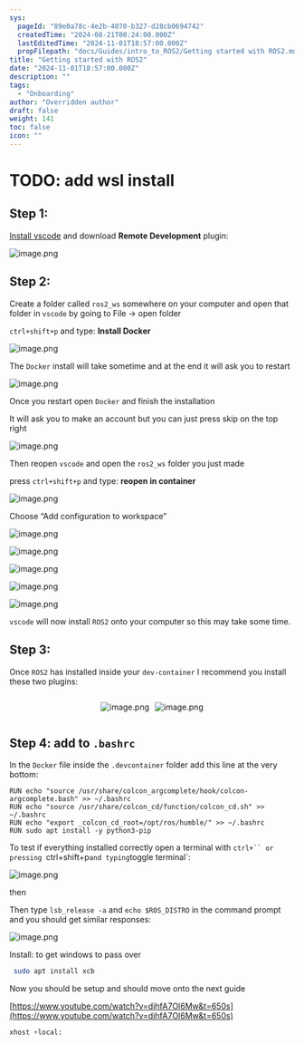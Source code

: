 ```yaml
---
sys:
  pageId: "89e0a78c-4e2b-4070-b327-d28cb0694742"
  createdTime: "2024-08-21T00:24:00.000Z"
  lastEditedTime: "2024-11-01T18:57:00.000Z"
  propFilepath: "docs/Guides/intro_to_ROS2/Getting started with ROS2.md"
title: "Getting started with ROS2"
date: "2024-11-01T18:57:00.000Z"
description: ""
tags:
  - "Onboarding"
author: "Overridden author"
draft: false
weight: 141
toc: false
icon: ""
---
```


# TODO: add wsl install

## Step 1:

[Install vscode](https://code.visualstudio.com/download) and download **Remote Development** plugin:

![image.png](https://prod-files-secure.s3.us-west-2.amazonaws.com/d518164a-d88e-44d1-a4ee-3adb3bd8bce0/efb52993-1881-4a40-b95e-6f020334f022/image.png?X-Amz-Algorithm=AWS4-HMAC-SHA256&X-Amz-Content-Sha256=UNSIGNED-PAYLOAD&X-Amz-Credential=ASIAZI2LB466QXQUSAYG%2F20250309%2Fus-west-2%2Fs3%2Faws4_request&X-Amz-Date=20250309T200128Z&X-Amz-Expires=3600&X-Amz-Security-Token=IQoJb3JpZ2luX2VjEDQaCXVzLXdlc3QtMiJHMEUCIBLLzeucNBmrMdyvZXw6ZUnprqj8FLcaiU%2FKH98Hq6P7AiEAyVr7pLWDOG02JXx%2FDj9weySRzlF%2BDyo14kCRw62byKwq%2FwMIfRAAGgw2Mzc0MjMxODM4MDUiDKpjZFhXiS102iowmyrcA9waoO%2BDVe%2FF%2FP%2F4rnsruJUFoNKFdoCw7p%2BXB3bqaTPyYUGItSC2lrV9jEVlMAs7V%2F3ZqjaVZFg%2Fxt5Eu8UajgzYmrtH8BOBBY1BqSruHWlDDIURn9JypFRb%2B6NBm5ao%2B8OzcFVISw8smlcoXSebv2X1OdF0IMdAeymKzzNtrUnIhzecToFCj7CKlytWCrJI06nUUlSlerXFys%2Bh%2FPC2wl68q%2FkAeohr%2BSRV2Jrwz7qGoKdI8p6Ue23cOTqfYm2PpCA%2Fpztl%2Bv%2BMmZ0y%2F1%2FFvyyoeFjEwlEEYit7clCH7TZL54ZexCV%2B1bF5YRKOnT%2BxQm0nRG6y%2BuqPyNTAX66AjsIozYORPkhNi4awBu%2FdRox0yIkvygl7xY4x09Fitgw4GVUnPHpwV6B%2F4l%2B62Mu2mIVul5sWb5cmnfX88FEbAH5RB2gRHovzr6c9tfR0Aqvqoin5WI2d3vHXHhss5UNQglcLZFPgs1%2BjLDmxLqrt6lYFprD0Yr2onwUEwFqFw%2FJwjuxzSAW0g2YNoPLap4YBs7z0FgOEtE4vSKgQOP86LrJUhfcQ7N1wWAgNI2QLosSO2duJIbe1coRgDp8FP62EtJfdNudMOnvE9lnlJ%2Bgw%2FcASs7m4O5Lq1cepq7pqMLPgt74GOqUBthzkaTtV3tJL7dOXJQ8Ak%2B7gJCM%2B6fVJNaoO7l673VZk27npFZ4d%2FNPiVmb06D4g2mukL7BwhzOTkiCGNeoD%2Bo9O4%2Fo0PLflE%2FratkXQQw%2B6IU%2F9C7qFxC1gkUqNPTGt6iJ6rRsSAkHH%2FdcjjwBpJzMcQUpng67LC8nnotpjL3fpJZ9ykQGV5A%2BLpjPZDWJ3vgMFrLaSS6ppQzM5yZgAC1flU9YD&X-Amz-Signature=d33087423c9aa873c25782e278d5cbbcd8bcff51a471ad434ef03a54ae586550&X-Amz-SignedHeaders=host&x-id=GetObject)

## Step 2:

Create a folder called `ros2_ws` somewhere on your computer and open that folder in `vscode` by going to File → open folder 

`ctrl+shift+p` and type: **Install Docker**

![image.png](https://prod-files-secure.s3.us-west-2.amazonaws.com/d518164a-d88e-44d1-a4ee-3adb3bd8bce0/2269dc0e-1cd5-47ff-bceb-c04ad9b2eab0/image.png?X-Amz-Algorithm=AWS4-HMAC-SHA256&X-Amz-Content-Sha256=UNSIGNED-PAYLOAD&X-Amz-Credential=ASIAZI2LB466QXQUSAYG%2F20250309%2Fus-west-2%2Fs3%2Faws4_request&X-Amz-Date=20250309T200128Z&X-Amz-Expires=3600&X-Amz-Security-Token=IQoJb3JpZ2luX2VjEDQaCXVzLXdlc3QtMiJHMEUCIBLLzeucNBmrMdyvZXw6ZUnprqj8FLcaiU%2FKH98Hq6P7AiEAyVr7pLWDOG02JXx%2FDj9weySRzlF%2BDyo14kCRw62byKwq%2FwMIfRAAGgw2Mzc0MjMxODM4MDUiDKpjZFhXiS102iowmyrcA9waoO%2BDVe%2FF%2FP%2F4rnsruJUFoNKFdoCw7p%2BXB3bqaTPyYUGItSC2lrV9jEVlMAs7V%2F3ZqjaVZFg%2Fxt5Eu8UajgzYmrtH8BOBBY1BqSruHWlDDIURn9JypFRb%2B6NBm5ao%2B8OzcFVISw8smlcoXSebv2X1OdF0IMdAeymKzzNtrUnIhzecToFCj7CKlytWCrJI06nUUlSlerXFys%2Bh%2FPC2wl68q%2FkAeohr%2BSRV2Jrwz7qGoKdI8p6Ue23cOTqfYm2PpCA%2Fpztl%2Bv%2BMmZ0y%2F1%2FFvyyoeFjEwlEEYit7clCH7TZL54ZexCV%2B1bF5YRKOnT%2BxQm0nRG6y%2BuqPyNTAX66AjsIozYORPkhNi4awBu%2FdRox0yIkvygl7xY4x09Fitgw4GVUnPHpwV6B%2F4l%2B62Mu2mIVul5sWb5cmnfX88FEbAH5RB2gRHovzr6c9tfR0Aqvqoin5WI2d3vHXHhss5UNQglcLZFPgs1%2BjLDmxLqrt6lYFprD0Yr2onwUEwFqFw%2FJwjuxzSAW0g2YNoPLap4YBs7z0FgOEtE4vSKgQOP86LrJUhfcQ7N1wWAgNI2QLosSO2duJIbe1coRgDp8FP62EtJfdNudMOnvE9lnlJ%2Bgw%2FcASs7m4O5Lq1cepq7pqMLPgt74GOqUBthzkaTtV3tJL7dOXJQ8Ak%2B7gJCM%2B6fVJNaoO7l673VZk27npFZ4d%2FNPiVmb06D4g2mukL7BwhzOTkiCGNeoD%2Bo9O4%2Fo0PLflE%2FratkXQQw%2B6IU%2F9C7qFxC1gkUqNPTGt6iJ6rRsSAkHH%2FdcjjwBpJzMcQUpng67LC8nnotpjL3fpJZ9ykQGV5A%2BLpjPZDWJ3vgMFrLaSS6ppQzM5yZgAC1flU9YD&X-Amz-Signature=81a38f7c55ab07d4a798dbfff66bc53fb3a235ae06a79c9ab824a7a8fcc4c6bd&X-Amz-SignedHeaders=host&x-id=GetObject)

The `Docker` install will take sometime and at the end it will ask you to restart

![image.png](https://prod-files-secure.s3.us-west-2.amazonaws.com/d518164a-d88e-44d1-a4ee-3adb3bd8bce0/ed233f78-be33-4b1f-b89c-9c346c0e961e/image.png?X-Amz-Algorithm=AWS4-HMAC-SHA256&X-Amz-Content-Sha256=UNSIGNED-PAYLOAD&X-Amz-Credential=ASIAZI2LB466QXQUSAYG%2F20250309%2Fus-west-2%2Fs3%2Faws4_request&X-Amz-Date=20250309T200128Z&X-Amz-Expires=3600&X-Amz-Security-Token=IQoJb3JpZ2luX2VjEDQaCXVzLXdlc3QtMiJHMEUCIBLLzeucNBmrMdyvZXw6ZUnprqj8FLcaiU%2FKH98Hq6P7AiEAyVr7pLWDOG02JXx%2FDj9weySRzlF%2BDyo14kCRw62byKwq%2FwMIfRAAGgw2Mzc0MjMxODM4MDUiDKpjZFhXiS102iowmyrcA9waoO%2BDVe%2FF%2FP%2F4rnsruJUFoNKFdoCw7p%2BXB3bqaTPyYUGItSC2lrV9jEVlMAs7V%2F3ZqjaVZFg%2Fxt5Eu8UajgzYmrtH8BOBBY1BqSruHWlDDIURn9JypFRb%2B6NBm5ao%2B8OzcFVISw8smlcoXSebv2X1OdF0IMdAeymKzzNtrUnIhzecToFCj7CKlytWCrJI06nUUlSlerXFys%2Bh%2FPC2wl68q%2FkAeohr%2BSRV2Jrwz7qGoKdI8p6Ue23cOTqfYm2PpCA%2Fpztl%2Bv%2BMmZ0y%2F1%2FFvyyoeFjEwlEEYit7clCH7TZL54ZexCV%2B1bF5YRKOnT%2BxQm0nRG6y%2BuqPyNTAX66AjsIozYORPkhNi4awBu%2FdRox0yIkvygl7xY4x09Fitgw4GVUnPHpwV6B%2F4l%2B62Mu2mIVul5sWb5cmnfX88FEbAH5RB2gRHovzr6c9tfR0Aqvqoin5WI2d3vHXHhss5UNQglcLZFPgs1%2BjLDmxLqrt6lYFprD0Yr2onwUEwFqFw%2FJwjuxzSAW0g2YNoPLap4YBs7z0FgOEtE4vSKgQOP86LrJUhfcQ7N1wWAgNI2QLosSO2duJIbe1coRgDp8FP62EtJfdNudMOnvE9lnlJ%2Bgw%2FcASs7m4O5Lq1cepq7pqMLPgt74GOqUBthzkaTtV3tJL7dOXJQ8Ak%2B7gJCM%2B6fVJNaoO7l673VZk27npFZ4d%2FNPiVmb06D4g2mukL7BwhzOTkiCGNeoD%2Bo9O4%2Fo0PLflE%2FratkXQQw%2B6IU%2F9C7qFxC1gkUqNPTGt6iJ6rRsSAkHH%2FdcjjwBpJzMcQUpng67LC8nnotpjL3fpJZ9ykQGV5A%2BLpjPZDWJ3vgMFrLaSS6ppQzM5yZgAC1flU9YD&X-Amz-Signature=a6f80f25171e4e9c7ac64e3ea6ffcd8a1c17660944db0886cc1a7648ea65b8c7&X-Amz-SignedHeaders=host&x-id=GetObject)

Once you restart open `Docker` and finish the installation

It will ask you to make an account but you can just press skip on the top right

![image.png](https://prod-files-secure.s3.us-west-2.amazonaws.com/d518164a-d88e-44d1-a4ee-3adb3bd8bce0/21010ad9-1659-4fd9-9f59-9932a09b2a3d/image.png?X-Amz-Algorithm=AWS4-HMAC-SHA256&X-Amz-Content-Sha256=UNSIGNED-PAYLOAD&X-Amz-Credential=ASIAZI2LB466QXQUSAYG%2F20250309%2Fus-west-2%2Fs3%2Faws4_request&X-Amz-Date=20250309T200128Z&X-Amz-Expires=3600&X-Amz-Security-Token=IQoJb3JpZ2luX2VjEDQaCXVzLXdlc3QtMiJHMEUCIBLLzeucNBmrMdyvZXw6ZUnprqj8FLcaiU%2FKH98Hq6P7AiEAyVr7pLWDOG02JXx%2FDj9weySRzlF%2BDyo14kCRw62byKwq%2FwMIfRAAGgw2Mzc0MjMxODM4MDUiDKpjZFhXiS102iowmyrcA9waoO%2BDVe%2FF%2FP%2F4rnsruJUFoNKFdoCw7p%2BXB3bqaTPyYUGItSC2lrV9jEVlMAs7V%2F3ZqjaVZFg%2Fxt5Eu8UajgzYmrtH8BOBBY1BqSruHWlDDIURn9JypFRb%2B6NBm5ao%2B8OzcFVISw8smlcoXSebv2X1OdF0IMdAeymKzzNtrUnIhzecToFCj7CKlytWCrJI06nUUlSlerXFys%2Bh%2FPC2wl68q%2FkAeohr%2BSRV2Jrwz7qGoKdI8p6Ue23cOTqfYm2PpCA%2Fpztl%2Bv%2BMmZ0y%2F1%2FFvyyoeFjEwlEEYit7clCH7TZL54ZexCV%2B1bF5YRKOnT%2BxQm0nRG6y%2BuqPyNTAX66AjsIozYORPkhNi4awBu%2FdRox0yIkvygl7xY4x09Fitgw4GVUnPHpwV6B%2F4l%2B62Mu2mIVul5sWb5cmnfX88FEbAH5RB2gRHovzr6c9tfR0Aqvqoin5WI2d3vHXHhss5UNQglcLZFPgs1%2BjLDmxLqrt6lYFprD0Yr2onwUEwFqFw%2FJwjuxzSAW0g2YNoPLap4YBs7z0FgOEtE4vSKgQOP86LrJUhfcQ7N1wWAgNI2QLosSO2duJIbe1coRgDp8FP62EtJfdNudMOnvE9lnlJ%2Bgw%2FcASs7m4O5Lq1cepq7pqMLPgt74GOqUBthzkaTtV3tJL7dOXJQ8Ak%2B7gJCM%2B6fVJNaoO7l673VZk27npFZ4d%2FNPiVmb06D4g2mukL7BwhzOTkiCGNeoD%2Bo9O4%2Fo0PLflE%2FratkXQQw%2B6IU%2F9C7qFxC1gkUqNPTGt6iJ6rRsSAkHH%2FdcjjwBpJzMcQUpng67LC8nnotpjL3fpJZ9ykQGV5A%2BLpjPZDWJ3vgMFrLaSS6ppQzM5yZgAC1flU9YD&X-Amz-Signature=ef1b0208c50eed7dde16b0168d1813cae92d3d4a1bf9e0ca395c2534f6c8d6c0&X-Amz-SignedHeaders=host&x-id=GetObject)

Then reopen `vscode` and open the `ros2_ws` folder you just made

press `ctrl+shift+p` and type: **reopen in container**

![image.png](https://prod-files-secure.s3.us-west-2.amazonaws.com/d518164a-d88e-44d1-a4ee-3adb3bd8bce0/4e93b8c2-41ad-488c-8095-c74205196118/image.png?X-Amz-Algorithm=AWS4-HMAC-SHA256&X-Amz-Content-Sha256=UNSIGNED-PAYLOAD&X-Amz-Credential=ASIAZI2LB466QXQUSAYG%2F20250309%2Fus-west-2%2Fs3%2Faws4_request&X-Amz-Date=20250309T200128Z&X-Amz-Expires=3600&X-Amz-Security-Token=IQoJb3JpZ2luX2VjEDQaCXVzLXdlc3QtMiJHMEUCIBLLzeucNBmrMdyvZXw6ZUnprqj8FLcaiU%2FKH98Hq6P7AiEAyVr7pLWDOG02JXx%2FDj9weySRzlF%2BDyo14kCRw62byKwq%2FwMIfRAAGgw2Mzc0MjMxODM4MDUiDKpjZFhXiS102iowmyrcA9waoO%2BDVe%2FF%2FP%2F4rnsruJUFoNKFdoCw7p%2BXB3bqaTPyYUGItSC2lrV9jEVlMAs7V%2F3ZqjaVZFg%2Fxt5Eu8UajgzYmrtH8BOBBY1BqSruHWlDDIURn9JypFRb%2B6NBm5ao%2B8OzcFVISw8smlcoXSebv2X1OdF0IMdAeymKzzNtrUnIhzecToFCj7CKlytWCrJI06nUUlSlerXFys%2Bh%2FPC2wl68q%2FkAeohr%2BSRV2Jrwz7qGoKdI8p6Ue23cOTqfYm2PpCA%2Fpztl%2Bv%2BMmZ0y%2F1%2FFvyyoeFjEwlEEYit7clCH7TZL54ZexCV%2B1bF5YRKOnT%2BxQm0nRG6y%2BuqPyNTAX66AjsIozYORPkhNi4awBu%2FdRox0yIkvygl7xY4x09Fitgw4GVUnPHpwV6B%2F4l%2B62Mu2mIVul5sWb5cmnfX88FEbAH5RB2gRHovzr6c9tfR0Aqvqoin5WI2d3vHXHhss5UNQglcLZFPgs1%2BjLDmxLqrt6lYFprD0Yr2onwUEwFqFw%2FJwjuxzSAW0g2YNoPLap4YBs7z0FgOEtE4vSKgQOP86LrJUhfcQ7N1wWAgNI2QLosSO2duJIbe1coRgDp8FP62EtJfdNudMOnvE9lnlJ%2Bgw%2FcASs7m4O5Lq1cepq7pqMLPgt74GOqUBthzkaTtV3tJL7dOXJQ8Ak%2B7gJCM%2B6fVJNaoO7l673VZk27npFZ4d%2FNPiVmb06D4g2mukL7BwhzOTkiCGNeoD%2Bo9O4%2Fo0PLflE%2FratkXQQw%2B6IU%2F9C7qFxC1gkUqNPTGt6iJ6rRsSAkHH%2FdcjjwBpJzMcQUpng67LC8nnotpjL3fpJZ9ykQGV5A%2BLpjPZDWJ3vgMFrLaSS6ppQzM5yZgAC1flU9YD&X-Amz-Signature=7dbd437d0a66827231620d3f03f9da121883d09992e292828df4a858b614a773&X-Amz-SignedHeaders=host&x-id=GetObject)

Choose “Add configuration to workspace”

![image.png](https://prod-files-secure.s3.us-west-2.amazonaws.com/d518164a-d88e-44d1-a4ee-3adb3bd8bce0/9560b282-5060-4989-ba37-97e7b2c22476/image.png?X-Amz-Algorithm=AWS4-HMAC-SHA256&X-Amz-Content-Sha256=UNSIGNED-PAYLOAD&X-Amz-Credential=ASIAZI2LB466QXQUSAYG%2F20250309%2Fus-west-2%2Fs3%2Faws4_request&X-Amz-Date=20250309T200128Z&X-Amz-Expires=3600&X-Amz-Security-Token=IQoJb3JpZ2luX2VjEDQaCXVzLXdlc3QtMiJHMEUCIBLLzeucNBmrMdyvZXw6ZUnprqj8FLcaiU%2FKH98Hq6P7AiEAyVr7pLWDOG02JXx%2FDj9weySRzlF%2BDyo14kCRw62byKwq%2FwMIfRAAGgw2Mzc0MjMxODM4MDUiDKpjZFhXiS102iowmyrcA9waoO%2BDVe%2FF%2FP%2F4rnsruJUFoNKFdoCw7p%2BXB3bqaTPyYUGItSC2lrV9jEVlMAs7V%2F3ZqjaVZFg%2Fxt5Eu8UajgzYmrtH8BOBBY1BqSruHWlDDIURn9JypFRb%2B6NBm5ao%2B8OzcFVISw8smlcoXSebv2X1OdF0IMdAeymKzzNtrUnIhzecToFCj7CKlytWCrJI06nUUlSlerXFys%2Bh%2FPC2wl68q%2FkAeohr%2BSRV2Jrwz7qGoKdI8p6Ue23cOTqfYm2PpCA%2Fpztl%2Bv%2BMmZ0y%2F1%2FFvyyoeFjEwlEEYit7clCH7TZL54ZexCV%2B1bF5YRKOnT%2BxQm0nRG6y%2BuqPyNTAX66AjsIozYORPkhNi4awBu%2FdRox0yIkvygl7xY4x09Fitgw4GVUnPHpwV6B%2F4l%2B62Mu2mIVul5sWb5cmnfX88FEbAH5RB2gRHovzr6c9tfR0Aqvqoin5WI2d3vHXHhss5UNQglcLZFPgs1%2BjLDmxLqrt6lYFprD0Yr2onwUEwFqFw%2FJwjuxzSAW0g2YNoPLap4YBs7z0FgOEtE4vSKgQOP86LrJUhfcQ7N1wWAgNI2QLosSO2duJIbe1coRgDp8FP62EtJfdNudMOnvE9lnlJ%2Bgw%2FcASs7m4O5Lq1cepq7pqMLPgt74GOqUBthzkaTtV3tJL7dOXJQ8Ak%2B7gJCM%2B6fVJNaoO7l673VZk27npFZ4d%2FNPiVmb06D4g2mukL7BwhzOTkiCGNeoD%2Bo9O4%2Fo0PLflE%2FratkXQQw%2B6IU%2F9C7qFxC1gkUqNPTGt6iJ6rRsSAkHH%2FdcjjwBpJzMcQUpng67LC8nnotpjL3fpJZ9ykQGV5A%2BLpjPZDWJ3vgMFrLaSS6ppQzM5yZgAC1flU9YD&X-Amz-Signature=d42ba8b45fbacaf72e95138d758e574afbe4eeb4656d2c1f47e6ce859e1763e8&X-Amz-SignedHeaders=host&x-id=GetObject)

![image.png](https://prod-files-secure.s3.us-west-2.amazonaws.com/d518164a-d88e-44d1-a4ee-3adb3bd8bce0/2ee63f81-886b-48e8-a553-dc6e5eac99e4/image.png?X-Amz-Algorithm=AWS4-HMAC-SHA256&X-Amz-Content-Sha256=UNSIGNED-PAYLOAD&X-Amz-Credential=ASIAZI2LB466QXQUSAYG%2F20250309%2Fus-west-2%2Fs3%2Faws4_request&X-Amz-Date=20250309T200128Z&X-Amz-Expires=3600&X-Amz-Security-Token=IQoJb3JpZ2luX2VjEDQaCXVzLXdlc3QtMiJHMEUCIBLLzeucNBmrMdyvZXw6ZUnprqj8FLcaiU%2FKH98Hq6P7AiEAyVr7pLWDOG02JXx%2FDj9weySRzlF%2BDyo14kCRw62byKwq%2FwMIfRAAGgw2Mzc0MjMxODM4MDUiDKpjZFhXiS102iowmyrcA9waoO%2BDVe%2FF%2FP%2F4rnsruJUFoNKFdoCw7p%2BXB3bqaTPyYUGItSC2lrV9jEVlMAs7V%2F3ZqjaVZFg%2Fxt5Eu8UajgzYmrtH8BOBBY1BqSruHWlDDIURn9JypFRb%2B6NBm5ao%2B8OzcFVISw8smlcoXSebv2X1OdF0IMdAeymKzzNtrUnIhzecToFCj7CKlytWCrJI06nUUlSlerXFys%2Bh%2FPC2wl68q%2FkAeohr%2BSRV2Jrwz7qGoKdI8p6Ue23cOTqfYm2PpCA%2Fpztl%2Bv%2BMmZ0y%2F1%2FFvyyoeFjEwlEEYit7clCH7TZL54ZexCV%2B1bF5YRKOnT%2BxQm0nRG6y%2BuqPyNTAX66AjsIozYORPkhNi4awBu%2FdRox0yIkvygl7xY4x09Fitgw4GVUnPHpwV6B%2F4l%2B62Mu2mIVul5sWb5cmnfX88FEbAH5RB2gRHovzr6c9tfR0Aqvqoin5WI2d3vHXHhss5UNQglcLZFPgs1%2BjLDmxLqrt6lYFprD0Yr2onwUEwFqFw%2FJwjuxzSAW0g2YNoPLap4YBs7z0FgOEtE4vSKgQOP86LrJUhfcQ7N1wWAgNI2QLosSO2duJIbe1coRgDp8FP62EtJfdNudMOnvE9lnlJ%2Bgw%2FcASs7m4O5Lq1cepq7pqMLPgt74GOqUBthzkaTtV3tJL7dOXJQ8Ak%2B7gJCM%2B6fVJNaoO7l673VZk27npFZ4d%2FNPiVmb06D4g2mukL7BwhzOTkiCGNeoD%2Bo9O4%2Fo0PLflE%2FratkXQQw%2B6IU%2F9C7qFxC1gkUqNPTGt6iJ6rRsSAkHH%2FdcjjwBpJzMcQUpng67LC8nnotpjL3fpJZ9ykQGV5A%2BLpjPZDWJ3vgMFrLaSS6ppQzM5yZgAC1flU9YD&X-Amz-Signature=3ca3037ea7d5cec1d1d67c11f2e61090fb58219cb77f2ba77d2a807b57af26b5&X-Amz-SignedHeaders=host&x-id=GetObject)

![image.png](https://prod-files-secure.s3.us-west-2.amazonaws.com/d518164a-d88e-44d1-a4ee-3adb3bd8bce0/ae1580b2-b048-407e-aed9-b584224a7a04/image.png?X-Amz-Algorithm=AWS4-HMAC-SHA256&X-Amz-Content-Sha256=UNSIGNED-PAYLOAD&X-Amz-Credential=ASIAZI2LB466QXQUSAYG%2F20250309%2Fus-west-2%2Fs3%2Faws4_request&X-Amz-Date=20250309T200128Z&X-Amz-Expires=3600&X-Amz-Security-Token=IQoJb3JpZ2luX2VjEDQaCXVzLXdlc3QtMiJHMEUCIBLLzeucNBmrMdyvZXw6ZUnprqj8FLcaiU%2FKH98Hq6P7AiEAyVr7pLWDOG02JXx%2FDj9weySRzlF%2BDyo14kCRw62byKwq%2FwMIfRAAGgw2Mzc0MjMxODM4MDUiDKpjZFhXiS102iowmyrcA9waoO%2BDVe%2FF%2FP%2F4rnsruJUFoNKFdoCw7p%2BXB3bqaTPyYUGItSC2lrV9jEVlMAs7V%2F3ZqjaVZFg%2Fxt5Eu8UajgzYmrtH8BOBBY1BqSruHWlDDIURn9JypFRb%2B6NBm5ao%2B8OzcFVISw8smlcoXSebv2X1OdF0IMdAeymKzzNtrUnIhzecToFCj7CKlytWCrJI06nUUlSlerXFys%2Bh%2FPC2wl68q%2FkAeohr%2BSRV2Jrwz7qGoKdI8p6Ue23cOTqfYm2PpCA%2Fpztl%2Bv%2BMmZ0y%2F1%2FFvyyoeFjEwlEEYit7clCH7TZL54ZexCV%2B1bF5YRKOnT%2BxQm0nRG6y%2BuqPyNTAX66AjsIozYORPkhNi4awBu%2FdRox0yIkvygl7xY4x09Fitgw4GVUnPHpwV6B%2F4l%2B62Mu2mIVul5sWb5cmnfX88FEbAH5RB2gRHovzr6c9tfR0Aqvqoin5WI2d3vHXHhss5UNQglcLZFPgs1%2BjLDmxLqrt6lYFprD0Yr2onwUEwFqFw%2FJwjuxzSAW0g2YNoPLap4YBs7z0FgOEtE4vSKgQOP86LrJUhfcQ7N1wWAgNI2QLosSO2duJIbe1coRgDp8FP62EtJfdNudMOnvE9lnlJ%2Bgw%2FcASs7m4O5Lq1cepq7pqMLPgt74GOqUBthzkaTtV3tJL7dOXJQ8Ak%2B7gJCM%2B6fVJNaoO7l673VZk27npFZ4d%2FNPiVmb06D4g2mukL7BwhzOTkiCGNeoD%2Bo9O4%2Fo0PLflE%2FratkXQQw%2B6IU%2F9C7qFxC1gkUqNPTGt6iJ6rRsSAkHH%2FdcjjwBpJzMcQUpng67LC8nnotpjL3fpJZ9ykQGV5A%2BLpjPZDWJ3vgMFrLaSS6ppQzM5yZgAC1flU9YD&X-Amz-Signature=2dd663c407ceb3957a055fa6b3559dff2c62bd82902f9e0ae792d0172d451e66&X-Amz-SignedHeaders=host&x-id=GetObject)

![image.png](https://prod-files-secure.s3.us-west-2.amazonaws.com/d518164a-d88e-44d1-a4ee-3adb3bd8bce0/53255b28-f75e-430f-b9e3-c0ac8577e42b/image.png?X-Amz-Algorithm=AWS4-HMAC-SHA256&X-Amz-Content-Sha256=UNSIGNED-PAYLOAD&X-Amz-Credential=ASIAZI2LB466QXQUSAYG%2F20250309%2Fus-west-2%2Fs3%2Faws4_request&X-Amz-Date=20250309T200128Z&X-Amz-Expires=3600&X-Amz-Security-Token=IQoJb3JpZ2luX2VjEDQaCXVzLXdlc3QtMiJHMEUCIBLLzeucNBmrMdyvZXw6ZUnprqj8FLcaiU%2FKH98Hq6P7AiEAyVr7pLWDOG02JXx%2FDj9weySRzlF%2BDyo14kCRw62byKwq%2FwMIfRAAGgw2Mzc0MjMxODM4MDUiDKpjZFhXiS102iowmyrcA9waoO%2BDVe%2FF%2FP%2F4rnsruJUFoNKFdoCw7p%2BXB3bqaTPyYUGItSC2lrV9jEVlMAs7V%2F3ZqjaVZFg%2Fxt5Eu8UajgzYmrtH8BOBBY1BqSruHWlDDIURn9JypFRb%2B6NBm5ao%2B8OzcFVISw8smlcoXSebv2X1OdF0IMdAeymKzzNtrUnIhzecToFCj7CKlytWCrJI06nUUlSlerXFys%2Bh%2FPC2wl68q%2FkAeohr%2BSRV2Jrwz7qGoKdI8p6Ue23cOTqfYm2PpCA%2Fpztl%2Bv%2BMmZ0y%2F1%2FFvyyoeFjEwlEEYit7clCH7TZL54ZexCV%2B1bF5YRKOnT%2BxQm0nRG6y%2BuqPyNTAX66AjsIozYORPkhNi4awBu%2FdRox0yIkvygl7xY4x09Fitgw4GVUnPHpwV6B%2F4l%2B62Mu2mIVul5sWb5cmnfX88FEbAH5RB2gRHovzr6c9tfR0Aqvqoin5WI2d3vHXHhss5UNQglcLZFPgs1%2BjLDmxLqrt6lYFprD0Yr2onwUEwFqFw%2FJwjuxzSAW0g2YNoPLap4YBs7z0FgOEtE4vSKgQOP86LrJUhfcQ7N1wWAgNI2QLosSO2duJIbe1coRgDp8FP62EtJfdNudMOnvE9lnlJ%2Bgw%2FcASs7m4O5Lq1cepq7pqMLPgt74GOqUBthzkaTtV3tJL7dOXJQ8Ak%2B7gJCM%2B6fVJNaoO7l673VZk27npFZ4d%2FNPiVmb06D4g2mukL7BwhzOTkiCGNeoD%2Bo9O4%2Fo0PLflE%2FratkXQQw%2B6IU%2F9C7qFxC1gkUqNPTGt6iJ6rRsSAkHH%2FdcjjwBpJzMcQUpng67LC8nnotpjL3fpJZ9ykQGV5A%2BLpjPZDWJ3vgMFrLaSS6ppQzM5yZgAC1flU9YD&X-Amz-Signature=ef5890138bc0523be512c7bf7bea40eb6f7908c8c897bf43bc5654421ea4e4ce&X-Amz-SignedHeaders=host&x-id=GetObject)

![image.png](https://prod-files-secure.s3.us-west-2.amazonaws.com/d518164a-d88e-44d1-a4ee-3adb3bd8bce0/7c562767-5af9-4ffb-97d1-327bcdf4ee00/image.png?X-Amz-Algorithm=AWS4-HMAC-SHA256&X-Amz-Content-Sha256=UNSIGNED-PAYLOAD&X-Amz-Credential=ASIAZI2LB466QXQUSAYG%2F20250309%2Fus-west-2%2Fs3%2Faws4_request&X-Amz-Date=20250309T200128Z&X-Amz-Expires=3600&X-Amz-Security-Token=IQoJb3JpZ2luX2VjEDQaCXVzLXdlc3QtMiJHMEUCIBLLzeucNBmrMdyvZXw6ZUnprqj8FLcaiU%2FKH98Hq6P7AiEAyVr7pLWDOG02JXx%2FDj9weySRzlF%2BDyo14kCRw62byKwq%2FwMIfRAAGgw2Mzc0MjMxODM4MDUiDKpjZFhXiS102iowmyrcA9waoO%2BDVe%2FF%2FP%2F4rnsruJUFoNKFdoCw7p%2BXB3bqaTPyYUGItSC2lrV9jEVlMAs7V%2F3ZqjaVZFg%2Fxt5Eu8UajgzYmrtH8BOBBY1BqSruHWlDDIURn9JypFRb%2B6NBm5ao%2B8OzcFVISw8smlcoXSebv2X1OdF0IMdAeymKzzNtrUnIhzecToFCj7CKlytWCrJI06nUUlSlerXFys%2Bh%2FPC2wl68q%2FkAeohr%2BSRV2Jrwz7qGoKdI8p6Ue23cOTqfYm2PpCA%2Fpztl%2Bv%2BMmZ0y%2F1%2FFvyyoeFjEwlEEYit7clCH7TZL54ZexCV%2B1bF5YRKOnT%2BxQm0nRG6y%2BuqPyNTAX66AjsIozYORPkhNi4awBu%2FdRox0yIkvygl7xY4x09Fitgw4GVUnPHpwV6B%2F4l%2B62Mu2mIVul5sWb5cmnfX88FEbAH5RB2gRHovzr6c9tfR0Aqvqoin5WI2d3vHXHhss5UNQglcLZFPgs1%2BjLDmxLqrt6lYFprD0Yr2onwUEwFqFw%2FJwjuxzSAW0g2YNoPLap4YBs7z0FgOEtE4vSKgQOP86LrJUhfcQ7N1wWAgNI2QLosSO2duJIbe1coRgDp8FP62EtJfdNudMOnvE9lnlJ%2Bgw%2FcASs7m4O5Lq1cepq7pqMLPgt74GOqUBthzkaTtV3tJL7dOXJQ8Ak%2B7gJCM%2B6fVJNaoO7l673VZk27npFZ4d%2FNPiVmb06D4g2mukL7BwhzOTkiCGNeoD%2Bo9O4%2Fo0PLflE%2FratkXQQw%2B6IU%2F9C7qFxC1gkUqNPTGt6iJ6rRsSAkHH%2FdcjjwBpJzMcQUpng67LC8nnotpjL3fpJZ9ykQGV5A%2BLpjPZDWJ3vgMFrLaSS6ppQzM5yZgAC1flU9YD&X-Amz-Signature=2638e69d4ae49083c157bdeffba1c017ad989b5e23fa8b50843481c27bd6415d&X-Amz-SignedHeaders=host&x-id=GetObject)

`vscode` will now install `ROS2` onto your computer so this may take some time.

## Step 3:

Once `ROS2` has installed inside your `dev-container` I recommend you install these two plugins:

<div style="display: flex;flex-direction: row; column-gap:10px; max-width: 630px;justify-content: center;">
<div>

![image.png](https://prod-files-secure.s3.us-west-2.amazonaws.com/d518164a-d88e-44d1-a4ee-3adb3bd8bce0/3fc3d550-5a54-4ba1-ba6b-faa01cdb7369/image.png?X-Amz-Algorithm=AWS4-HMAC-SHA256&X-Amz-Content-Sha256=UNSIGNED-PAYLOAD&X-Amz-Credential=ASIAZI2LB466ZZDUPQJV%2F20250309%2Fus-west-2%2Fs3%2Faws4_request&X-Amz-Date=20250309T200131Z&X-Amz-Expires=3600&X-Amz-Security-Token=IQoJb3JpZ2luX2VjEDQaCXVzLXdlc3QtMiJHMEUCIQC5TjsAsu4U1FVfKZWVnkorjVLyj%2F0dcgdQao8wyFp2XwIgOGvHHY45IEVq6hWE4l2bXxxzMXcb21%2FCLw177DB3V8gq%2FwMIfRAAGgw2Mzc0MjMxODM4MDUiDJpHe7QSv%2FOasC4S4CrcA1NZqzD6VOJUXNPlJ24jkeGGFOg3HIMdoIBwqQvKI6Kol0esHX9wY0R1PPJs0U%2FRd7hje%2BcOllqK5LNaFBNlXWNbXjvI3KJVIYYMdEukjue47GiNztth6n8Q%2BROb2hb2BT13zXG65XhsYdKJ30OlbqbdPJ%2FGc8Y%2FcU6r%2Fw0Vkua7tbaUAKHgvAqTwS6mHM1gQRS6ANPOl6LEeGt2a77ZbypdqWoftP1lxTpoCQCeq8Fd6PPSt%2B%2F1KVr%2FM2HLNw5CVszzhs%2FMshfyIxEaAvB%2F1Z0Lx3GNx0Bjb1RiyCUP4Dgp2FfYbCh3k87rooW9fmdNRwhttLFJPtN7CoKlKFKaeIO9Bwm768rFdjWNQ6sEPmbwAwsxTI5wNkkp%2Fw4UloUO8X%2BCzDK2bnu5NA5VXYZ%2Bp410z40whUst1RxCOy%2FwpebMSC4ABuPM1AFmNUtEYMFBpFtOKdDmQPJpboZesYjvsvfg%2FPlV2mmT1eEExFeU358SizMnN%2FfhhsKM0siWL7WCRqxmmeZURHrtwxQ5e2nk4CdCyyfSKHkWmLLGtO65dB7XYawU%2F1IIkUTtvVGs5feFPwOclzuO%2FJVEFlPVaydFGncsZEGW18JHm%2Fm%2BOeNue1MBazvkkST3R%2Fz4eGZiMO%2Fgt74GOqUB1GFPqJnEBcbti5wokCmk7%2Fm1uzJhEBIqjky8aOAZmBZfPzyUxjGYY68v4fVf6aSnVhNlKI5OEtt0e4G66WP4%2FxXNwlqTkcQ8Up5jZ324%2B3fNpkI4eOnscd7W7Pv%2BHs22WvaDBjv15Pt%2BK58Vp90MqZSjExznF9b8mlYunxlbfQg%2F95Xq8o1XIu61UkUry%2BCOIFUBDlbjUYjEkHHm%2Bic8W6j8SrLo&X-Amz-Signature=4a54984163b20f6ff8ab8ac6ce97669247fa1861ee6ac3a8e9672e9deb4f53a1&X-Amz-SignedHeaders=host&x-id=GetObject)

</div>
<div>

![image.png](https://prod-files-secure.s3.us-west-2.amazonaws.com/d518164a-d88e-44d1-a4ee-3adb3bd8bce0/d994cc66-13c2-4093-a5a3-f84cf4601a82/image.png?X-Amz-Algorithm=AWS4-HMAC-SHA256&X-Amz-Content-Sha256=UNSIGNED-PAYLOAD&X-Amz-Credential=ASIAZI2LB4666UA5MYDZ%2F20250309%2Fus-west-2%2Fs3%2Faws4_request&X-Amz-Date=20250309T200132Z&X-Amz-Expires=3600&X-Amz-Security-Token=IQoJb3JpZ2luX2VjEDQaCXVzLXdlc3QtMiJHMEUCIFpfpBwX4NU6R5VsLXkrp4LBUbe%2B0h61LGaNm1H7Cyn0AiEAxvkdwlS05dJEN9YLR8Xy2SrRuUPPmbiayW35X3wLZ24q%2FwMIfRAAGgw2Mzc0MjMxODM4MDUiDMsCKNBOaGmw1uZE9ircA%2FR8RZen66fr2U2eHL0I1D%2Bdnyw9ZMfdkt4Ec%2BbF62cnrKhgyj37pzSDAQynh%2B15%2FDVDyk1I0VaZ3nMQ4%2Bvu4fe2fHXsfnrGfSEbzZ0KVAOiy10mJdC6GN0IsRfs%2Bfe2UHzfLtdvKhPVnXr6%2B%2FdJucj1AWut2XyxehGsv1FrVwouqFdvypOjgZEIspcR3zKV92XggcHSIz35mBNSAHVZqiTfmwMmASFnDKdetfDdWn6CkRabYVnI8nwS4UbaU5qK8nYwp06SJiLWIKGiwHbcERq325g2riycJ99rRPoAfMz84yxVM6Z7VJ%2Fmx3qgbdOHsuJgnKEl5sood9rMjwUb81x9d0OddpSZlita%2FNPEOCODUZgQSjS9n7WsDOn9RKlq3peVMDQHNyMSnkdXqkyqq66ewIaJaf7fOQf%2FZXDv0fK5RcWYTJsnD2bOGUDSCsgiRozuUx2DR94XB5JwfRE0%2BQg5%2B%2FpPoKNs97EIewaBlsWWrfG%2B44RSQp3r6eItAkh%2F%2FT03wnJJI%2BCvhqAxetRtWuGFmQamPR7u%2FTm%2Bed13wjT9mbzv%2B%2BQXG%2F1ucxPpPgAHD3iboBnY7pRg%2B8HPpcQh99lDmQZ8%2B5dKsfpcIC8w%2FUyvCLlE7HbdUxDYwgnIMJvht74GOqUBRmmgV4NMY32MdOz6xSR%2Binx2yU3qps5cus39yObMSB6fSGs7ksRIk6VwBKpxSoiLU87%2FJYL3Pvs1vxMCxK0rhudKG3DQvrWUgLbrn0GnK4MoW9%2FpYcJiDNpmCXI9%2Fu4bkHCQuqmQlSrg%2BRH8zGo7IuK2pVaTKiC%2FtEp09VOGKZqNQ7XnzwFriLgDUzWVDwLh%2FbawbQ6OYeL0L4ok1cczCUfVbgUs&X-Amz-Signature=1f6a20aec33a93907b2993318a826f50447a101e5f83e867bf67b53219984249&X-Amz-SignedHeaders=host&x-id=GetObject)

</div>
</div>

## Step 4: add to `.bashrc`

In the `Docker` file inside the `.devcontainer` folder add this line at the very bottom: 

```docker
RUN echo "source /usr/share/colcon_argcomplete/hook/colcon-argcomplete.bash" >> ~/.bashrc
RUN echo "source /usr/share/colcon_cd/function/colcon_cd.sh" >> ~/.bashrc
RUN echo "export _colcon_cd_root=/opt/ros/humble/" >> ~/.bashrc
RUN sudo apt install -y python3-pip 
```

To test if everything installed correctly open a terminal with `ctrl+`` or pressing `ctrl+shift+p` and typing `toggle terminal`:

![image.png](https://prod-files-secure.s3.us-west-2.amazonaws.com/d518164a-d88e-44d1-a4ee-3adb3bd8bce0/6a4943d8-b04e-4c02-9a58-775f3384d1a5/image.png?X-Amz-Algorithm=AWS4-HMAC-SHA256&X-Amz-Content-Sha256=UNSIGNED-PAYLOAD&X-Amz-Credential=ASIAZI2LB466QXQUSAYG%2F20250309%2Fus-west-2%2Fs3%2Faws4_request&X-Amz-Date=20250309T200128Z&X-Amz-Expires=3600&X-Amz-Security-Token=IQoJb3JpZ2luX2VjEDQaCXVzLXdlc3QtMiJHMEUCIBLLzeucNBmrMdyvZXw6ZUnprqj8FLcaiU%2FKH98Hq6P7AiEAyVr7pLWDOG02JXx%2FDj9weySRzlF%2BDyo14kCRw62byKwq%2FwMIfRAAGgw2Mzc0MjMxODM4MDUiDKpjZFhXiS102iowmyrcA9waoO%2BDVe%2FF%2FP%2F4rnsruJUFoNKFdoCw7p%2BXB3bqaTPyYUGItSC2lrV9jEVlMAs7V%2F3ZqjaVZFg%2Fxt5Eu8UajgzYmrtH8BOBBY1BqSruHWlDDIURn9JypFRb%2B6NBm5ao%2B8OzcFVISw8smlcoXSebv2X1OdF0IMdAeymKzzNtrUnIhzecToFCj7CKlytWCrJI06nUUlSlerXFys%2Bh%2FPC2wl68q%2FkAeohr%2BSRV2Jrwz7qGoKdI8p6Ue23cOTqfYm2PpCA%2Fpztl%2Bv%2BMmZ0y%2F1%2FFvyyoeFjEwlEEYit7clCH7TZL54ZexCV%2B1bF5YRKOnT%2BxQm0nRG6y%2BuqPyNTAX66AjsIozYORPkhNi4awBu%2FdRox0yIkvygl7xY4x09Fitgw4GVUnPHpwV6B%2F4l%2B62Mu2mIVul5sWb5cmnfX88FEbAH5RB2gRHovzr6c9tfR0Aqvqoin5WI2d3vHXHhss5UNQglcLZFPgs1%2BjLDmxLqrt6lYFprD0Yr2onwUEwFqFw%2FJwjuxzSAW0g2YNoPLap4YBs7z0FgOEtE4vSKgQOP86LrJUhfcQ7N1wWAgNI2QLosSO2duJIbe1coRgDp8FP62EtJfdNudMOnvE9lnlJ%2Bgw%2FcASs7m4O5Lq1cepq7pqMLPgt74GOqUBthzkaTtV3tJL7dOXJQ8Ak%2B7gJCM%2B6fVJNaoO7l673VZk27npFZ4d%2FNPiVmb06D4g2mukL7BwhzOTkiCGNeoD%2Bo9O4%2Fo0PLflE%2FratkXQQw%2B6IU%2F9C7qFxC1gkUqNPTGt6iJ6rRsSAkHH%2FdcjjwBpJzMcQUpng67LC8nnotpjL3fpJZ9ykQGV5A%2BLpjPZDWJ3vgMFrLaSS6ppQzM5yZgAC1flU9YD&X-Amz-Signature=3ebb020f27de273866d80a0d7a046fbe99d455afa052784587b99daf99495ff4&X-Amz-SignedHeaders=host&x-id=GetObject)

then 

Then type `lsb_release -a` and `echo $ROS_DISTRO` in the command prompt and you should get similar responses:

![image.png](https://prod-files-secure.s3.us-west-2.amazonaws.com/d518164a-d88e-44d1-a4ee-3adb3bd8bce0/3e635dec-a805-4e85-8b9e-d000e5b71a4e/image.png?X-Amz-Algorithm=AWS4-HMAC-SHA256&X-Amz-Content-Sha256=UNSIGNED-PAYLOAD&X-Amz-Credential=ASIAZI2LB466QXQUSAYG%2F20250309%2Fus-west-2%2Fs3%2Faws4_request&X-Amz-Date=20250309T200128Z&X-Amz-Expires=3600&X-Amz-Security-Token=IQoJb3JpZ2luX2VjEDQaCXVzLXdlc3QtMiJHMEUCIBLLzeucNBmrMdyvZXw6ZUnprqj8FLcaiU%2FKH98Hq6P7AiEAyVr7pLWDOG02JXx%2FDj9weySRzlF%2BDyo14kCRw62byKwq%2FwMIfRAAGgw2Mzc0MjMxODM4MDUiDKpjZFhXiS102iowmyrcA9waoO%2BDVe%2FF%2FP%2F4rnsruJUFoNKFdoCw7p%2BXB3bqaTPyYUGItSC2lrV9jEVlMAs7V%2F3ZqjaVZFg%2Fxt5Eu8UajgzYmrtH8BOBBY1BqSruHWlDDIURn9JypFRb%2B6NBm5ao%2B8OzcFVISw8smlcoXSebv2X1OdF0IMdAeymKzzNtrUnIhzecToFCj7CKlytWCrJI06nUUlSlerXFys%2Bh%2FPC2wl68q%2FkAeohr%2BSRV2Jrwz7qGoKdI8p6Ue23cOTqfYm2PpCA%2Fpztl%2Bv%2BMmZ0y%2F1%2FFvyyoeFjEwlEEYit7clCH7TZL54ZexCV%2B1bF5YRKOnT%2BxQm0nRG6y%2BuqPyNTAX66AjsIozYORPkhNi4awBu%2FdRox0yIkvygl7xY4x09Fitgw4GVUnPHpwV6B%2F4l%2B62Mu2mIVul5sWb5cmnfX88FEbAH5RB2gRHovzr6c9tfR0Aqvqoin5WI2d3vHXHhss5UNQglcLZFPgs1%2BjLDmxLqrt6lYFprD0Yr2onwUEwFqFw%2FJwjuxzSAW0g2YNoPLap4YBs7z0FgOEtE4vSKgQOP86LrJUhfcQ7N1wWAgNI2QLosSO2duJIbe1coRgDp8FP62EtJfdNudMOnvE9lnlJ%2Bgw%2FcASs7m4O5Lq1cepq7pqMLPgt74GOqUBthzkaTtV3tJL7dOXJQ8Ak%2B7gJCM%2B6fVJNaoO7l673VZk27npFZ4d%2FNPiVmb06D4g2mukL7BwhzOTkiCGNeoD%2Bo9O4%2Fo0PLflE%2FratkXQQw%2B6IU%2F9C7qFxC1gkUqNPTGt6iJ6rRsSAkHH%2FdcjjwBpJzMcQUpng67LC8nnotpjL3fpJZ9ykQGV5A%2BLpjPZDWJ3vgMFrLaSS6ppQzM5yZgAC1flU9YD&X-Amz-Signature=952232270428b2f1dad0328edd609a9fa893f3eced2399282fb007d2928514c2&X-Amz-SignedHeaders=host&x-id=GetObject)

Install:  to get windows to pass over

```bash
 sudo apt install xcb
```

Now you should be setup and should move onto the next guide 

[https://www.youtube.com/watch?v=dihfA7Ol6Mw&t=650s](https://www.youtube.com/watch?v=dihfA7Ol6Mw&t=650s)

```python
xhost +local:
```
